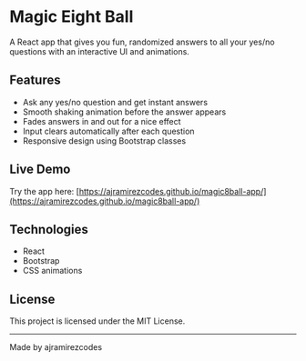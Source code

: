 # Magic Eight Ball

A React app that gives you fun, randomized answers to all your yes/no questions with an interactive UI and animations.

## Features

- Ask any yes/no question and get instant answers  
- Smooth shaking animation before the answer appears  
- Fades answers in and out for a nice effect  
- Input clears automatically after each question  
- Responsive design using Bootstrap classes  

## Live Demo

Try the app here: [https://ajramirezcodes.github.io/magic8ball-app/](https://ajramirezcodes.github.io/magic8ball-app/)

## Technologies

- React  
- Bootstrap  
- CSS animations  

## License

This project is licensed under the MIT License.

---

Made by ajramirezcodes
